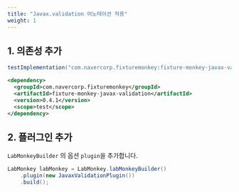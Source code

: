 ```yaml
---
title: "Javax.validation 어노테이션 적용"
weight: 1
---
```

## 1. 의존성 추가
```groovy
testImplementation("com.navercorp.fixturemonkey:fixture-monkey-javax-validation:0.4.1")
```

```xml
<dependency>
  <groupId>com.navercorp.fixturemonkey</groupId>
  <artifactId>fixture-monkey-javax-validation</artifactId>
  <version>0.4.1</version>
  <scope>test</scope>
</dependency>
```

## 2. 플러그인 추가
`LabMonkeyBuilder` 의 옵션 `plugin`을 추가합니다.

```java
LabMonkey labMonkey = LabMonkey.labMonkeyBuilder()
    .plugin(new JavaxValidationPlugin())
    .build();
```
